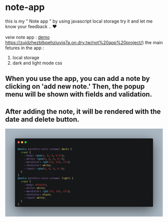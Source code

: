 # note-app
this is my  " Note app " by using javascript local storage
try it and let me know your feedback .. ❤ <br></br>
veiw note app : [demo ](https://zujdzhezblbpehziuviq7a.on.drv.tw/not%20app%20project/)https://zujdzhezblbpehziuviq7a.on.drv.tw/not%20app%20project/)
the main fetures in the app : 
1. local storage
2. dark and light mode css

## When you use the app, you can add a note by clicking on 'add new note.' Then, the popup menu will be shown with fields and validation.
## After adding the note, it will be rendered with the date and delete button.
![dark mode code ](./carbon.png)

